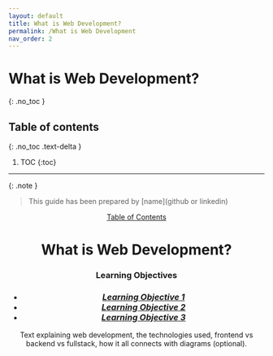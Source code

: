 ```yaml
---
layout: default
title: What is Web Development?
permalink: /What is Web Development
nav_order: 2
---
```


# What is Web Development?
{: .no_toc }

## Table of contents
{: .no_toc .text-delta }

1. TOC
{:toc}

---

{: .note }
> This guide has been prepared by [name](github or linkedin)

<body>
<header>
<a href="..">Table of Contents</a>
<h1>What is Web Development?</h1>
<h3>Learning Objectives</h3>

<h3>
    <ul>
    <li><a href ="#LO_1"><i>Learning Objective 1</i></a></li>
    <li><a href ="#LO_2"><i>Learning Objective 2</i></a></li>
    <li><a href ="#LO_3"><i>Learning Objective 3</i></a></li>
    </ul>
</h3>

<p>Text explaining web development, the technologies used, frontend vs backend vs fullstack, how it all connects with diagrams (optional).</P>
</header>

<main>
<section id = "LO_1">
</section>

<section id = "LO_2">
</section>

<section id = "LO_3">
</section>
</main>

</body>